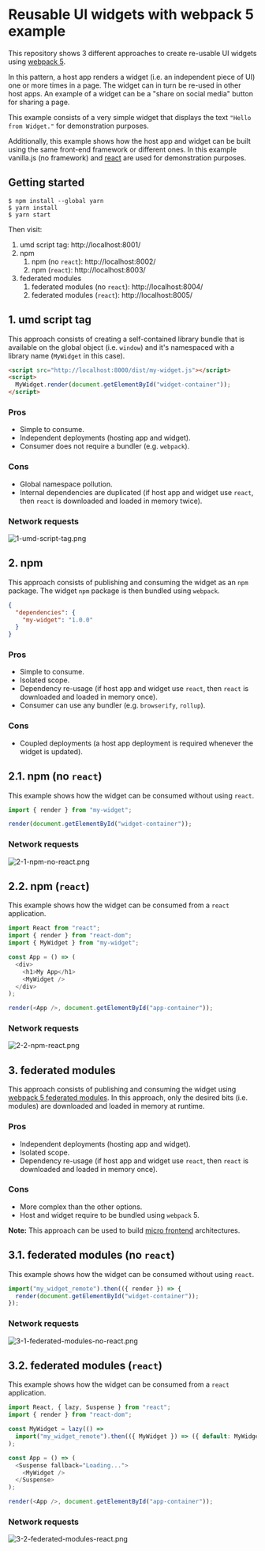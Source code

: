 # Reusable UI widgets with webpack 5 example

This repository shows 3 different approaches to create re-usable UI widgets using [webpack 5](https://webpack.js.org/concepts/).

In this pattern, a host app renders a widget (i.e. an independent piece of UI) one or more times in a page. The widget can in turn be re-used in other host apps. An example of a widget can be a "share on social media" button for sharing a page.

This example consists of a very simple widget that displays the text `"Hello from Widget."` for demonstration purposes.

Additionally, this example shows how the host app and widget can be built using the same front-end framework or different ones.
In this example vanilla.js (no framework) and [react](https://reactjs.com/) are used for demonstration purposes.

## Getting started

```
$ npm install --global yarn
$ yarn install
$ yarn start
```

Then visit:

1. umd script tag: http://localhost:8001/
1. npm
   1. npm (no `react`): http://localhost:8002/
   1. npm (`react`): http://localhost:8003/
1. federated modules
   1. federated modules (no `react`): http://localhost:8004/
   1. federated modules (`react`): http://localhost:8005/

## 1. umd script tag

This approach consists of creating a self-contained library bundle that is available on the global object (i.e. `window`) and it's namespaced with a library name (`MyWidget` in this case).

```html
<script src="http://localhost:8000/dist/my-widget.js"></script>
<script>
  MyWidget.render(document.getElementById("widget-container"));
</script>
```

### Pros

- Simple to consume.
- Independent deployments (hosting app and widget).
- Consumer does not require a bundler (e.g. `webpack`).

### Cons

- Global namespace pollution.
- Internal dependencies are duplicated (if host app and widget use `react`, then `react` is downloaded and loaded in memory twice).

### Network requests

![1-umd-script-tag.png](./res/1-umd-script-tag.png)

## 2. npm

This approach consists of publishing and consuming the widget as an `npm` package.
The widget `npm` package is then bundled using `webpack`.

```json
{
  "dependencies": {
    "my-widget": "1.0.0"
  }
}
```

### Pros

- Simple to consume.
- Isolated scope.
- Dependency re-usage (if host app and widget use `react`, then `react` is downloaded and loaded in memory once).
- Consumer can use any bundler (e.g. `browserify`, `rollup`).

### Cons

- Coupled deployments (a host app deployment is required whenever the widget is updated).

## 2.1. npm (no `react`)

This example shows how the widget can be consumed without using `react`.

```js
import { render } from "my-widget";

render(document.getElementById("widget-container"));
```

### Network requests

![2-1-npm-no-react.png](./res/2-1-npm-no-react.png)

## 2.2. npm (`react`)

This example shows how the widget can be consumed from a `react` application.

```js
import React from "react";
import { render } from "react-dom";
import { MyWidget } from "my-widget";

const App = () => (
  <div>
    <h1>My App</h1>
    <MyWidget />
  </div>
);

render(<App />, document.getElementById("app-container"));
```

### Network requests

![2-2-npm-react.png](./res/2-2-npm-react.png)

## 3. federated modules

This approach consists of publishing and consuming the widget using [webpack 5 federated modules](https://module-federation.github.io/).
In this approach, only the desired bits (i.e. modules) are downloaded and loaded in memory at runtime.

### Pros

- Independent deployments (hosting app and widget).
- Isolated scope.
- Dependency re-usage (if host app and widget use `react`, then `react` is downloaded and loaded in memory once).

### Cons

- More complex than the other options.
- Host and widget require to be bundled using `webpack` 5.

**Note:** This approach can be used to build [micro frontend](https://micro-frontends.org/) architectures.

## 3.1. federated modules (no `react`)

This example shows how the widget can be consumed without using `react`.

```js
import("my_widget_remote").then(({ render }) => {
  render(document.getElementById("widget-container"));
});
```

### Network requests

![3-1-federated-modules-no-react.png](./res/3-1-federated-modules-no-react.png)

## 3.2. federated modules (`react`)

This example shows how the widget can be consumed from a `react` application.

```js
import React, { lazy, Suspense } from "react";
import { render } from "react-dom";

const MyWidget = lazy(() =>
  import("my_widget_remote").then(({ MyWidget }) => ({ default: MyWidget }))
);

const App = () => (
  <Suspense fallback="Loading...">
    <MyWidget />
  </Suspense>
);

render(<App />, document.getElementById("app-container"));
```

### Network requests

![3-2-federated-modules-react.png](./res/3-2-federated-modules-react.png)
